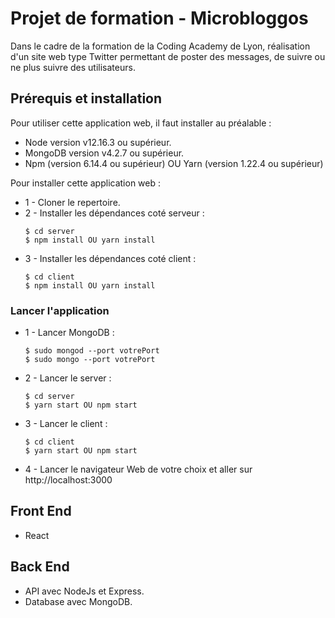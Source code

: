 # Projet de formation - Microbloggos

Dans le cadre de la formation de la Coding Academy de Lyon, réalisation d'un site web type Twitter permettant de poster des messages, de suivre ou ne plus suivre des utilisateurs.


## Prérequis et installation

Pour utiliser cette application web, il faut installer au préalable :
* Node version v12.16.3 ou supérieur.
* MongoDB version v4.2.7 ou supérieur.
* Npm (version 6.14.4 ou supérieur) OU Yarn (version 1.22.4 ou supérieur) 

Pour installer cette application web : 

* 1 - Cloner le repertoire.
* 2 - Installer les dépendances coté serveur :
    ```
    $ cd server
    $ npm install OU yarn install
    ```
* 3 - Installer les dépendances coté client :
    ```
    $ cd client
    $ npm install OU yarn install
    ```

### Lancer l'application

* 1 - Lancer MongoDB :
    ```
    $ sudo mongod --port votrePort
    $ sudo mongo --port votrePort
    ```
* 2 - Lancer le server :
    ```
    $ cd server
    $ yarn start OU npm start
    ```
* 3 - Lancer le client :
    ```
    $ cd client
    $ yarn start OU npm start
    ```
* 4 - Lancer le navigateur Web de votre choix et aller sur http://localhost:3000


## Front End

* React

## Back End

* API avec NodeJs et Express.
* Database avec MongoDB.